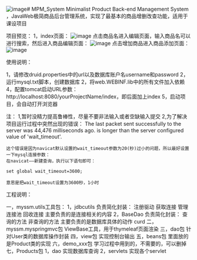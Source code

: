 ![image](https://github.com/Pluto365/MPM_System/assets/69197910/7669891b-8394-43c2-849b-e93f8736a590)# MPM_System
Minimalist Product Back-end Management System ，JavaWeb极简商品后台管理系统，实现了最基本的商品增删改查功能，适用于课设项目

项目预览：
1，index页面：
![image](https://github.com/Pluto365/MPM_System/assets/69197910/4e209660-54fd-492d-9fe6-bb6d5533ecee)
点击商品名进入编辑页面，输入商品名可以进行搜索，然后进入商品编辑页面：
![image](https://github.com/Pluto365/MPM_System/assets/69197910/e3180489-2efb-443d-a358-a709d63aca02)
点击增加商品进入商品添加页面：
![image](https://github.com/Pluto365/MPM_System/assets/69197910/e1ccf0ce-fab5-466e-8dfb-2496800c728b)






使用说明：

1，请修改druid.properties中的url以及数据库账户名username和password
2，运行mysql.txt脚本，创建数据库
2，将web.WEBINF.lib中的所有文件加入依赖
4，配置tomcat启动URL参数：http://localhost:8080/yourProjectName/index，即后面加上index
5，启动项目，会自动打开浏览器


注：
1,暂时没精力提高鲁棒性，尽量不要非法输入或者空缺输入提交
2,为了解决项目运行过程中突然出现的错误：
    The last packet sent successfully to the server was 44,476 milliseconds ago.
    is longer than the server configured value of 'wait_timeout'.

    这个错误是因为navicat默认设置的wait_timeout参数为20(秒)过小的问题，所以最好设置一下mysql连接参数：
    在navicat——新建查询，执行以下语句即可：

    set global wait_timeout=3600;

    意思是把wait_timeout设置为3600秒，1小时



工程说明：

一，myssm.utils工具包：
    1，jdbcutils
    负责简化封装：
        注册驱动
        获取连接
        管理连接池
        回收连接
    主要负责的是连接相关的内容
    2，BaseDao
    负责简化封装：
        查询的方法
        非查询的方法
    主要负责的是数据库具体的动作 curd
二，myssm.myspringmvc包
    ViewBase工具，用于thymeleaf页面渲染
三，dao包
    针对User类的数据库操作封装
四，view包
    实现控制台输出
五，beans包
    里面放的是Product类的实现
六，demo_xxx包
    学习过程中用到的，不需要的，可以删掉
七，Products包
    1，dao
        实现数据库查询
    2，servlets
        实现各个servlet









